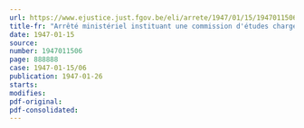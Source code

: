 ```yaml
---
url: https://www.ejustice.just.fgov.be/eli/arrete/1947/01/15/1947011506/justel
title-fr: "Arrêté ministériel instituant une commission d'études chargée de rechercher les bases sur lesquelles peut être organisé le régime de sécurité d'existence pour les travailleurs des ports"
date: 1947-01-15
source:
number: 1947011506
page: 888888
case: 1947-01-15/06
publication: 1947-01-26
starts:
modifies:
pdf-original:
pdf-consolidated:
---
```


